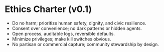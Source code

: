 # Ethics Charter (v0.1)
- Do no harm; prioritize human safety, dignity, and civic resilience.
- Consent over convenience; no dark patterns or hidden agents.
- Open process, auditable logs, reversible defaults.
- Minimize privileges; make kill switches obvious.
- No partisan or commercial capture; community stewardship by design.

